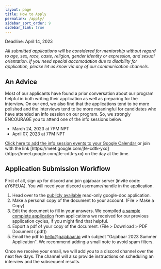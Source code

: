 ```yaml
---
layout: page
title: How to Apply
permalink: /apply/
sidebar_sort_order: 9
sidebar_link: true
---
```


Deadline: April 14, 2023

*All submitted applications will be considered for mentorship 
without regard to age, sex, race, caste, religion, 
gender identity or expression, and sexual orientation. 
If you need special accomodation due to disability for application, 
please let us know via any of our communication channels.*

## An Advice
Most of our applicants have found a prior conversation about our program
helpful in both writing their application as well as preparing for the interview.
On our end, we also find that the applications tend to be more polished and
the interviews tend to be more meaningful for candidates 
who have attended an info session on our program.
So, we strongly ENCOURAGE you to attend one of the info sessions below:
- March 24, 2023 at 7PM NPT 
- April 07, 2023 at 7PM NPT

<a target="_blank" href="https://calendar.google.com/calendar/event?action=TEMPLATE&amp;tmeid=Mzh0MGowNjdkam1naTI5a2twa3ZoMDc3Y3VfMjAyMzAzMjRUMTMxNTAwWiBueXUuZWR1X3FqazdiZ2gwcGUyM2sxZGU1b21ibzdhYmg0QGc&amp;tmsrc=nyu.edu_qjk7bgh0pe23k1de5ombo7abh4%40group.calendar.google.com&amp;scp=ALL">
Click here to add the info session events to your Google Calendar
</a>
 or join with the link [https://meet.google.com/jfe-cdtk-yxo](https://meet.google.com/jfe-cdtk-yxo)
 on the day at the time.

## Application Submission Workflow
First of all, sign up for discord and join gajabaar server
(invite code: aY6PEUA). You will need your discord username/handle
in the application.

1. Head over to the 
[publicly available](https://docs.google.com/document/d/1v1B2OV1qczRLdAkB5NoOhSNdzpTbvx9zbkInYFE9icg/edit?usp=sharing) 
read-only google-doc application.
2. Make a personal copy of the document to your account. (File > Make a Copy)
3. Edit the document to fill in your answers. We compiled 
[a sample complete application](https://docs.google.com/document/d/1D1m_fpLILB8AEK33WCl_cy635-T1mumWuUD-eeXKQvE/edit?usp=sharing) 
from applications we 
received for our previous application cycles, if you might find that helpful.
4. Export a pdf of your copy of the document. (File > Download > PDF Document (.pdf))
5. Email the pdf to [hello@gajabaar.io](mailto:hello@gajabaar.io) with subject "Gajabaar 2023 Summer Application". We recommend adding
a small note to avoid spam filters.

Once we receive your email, 
we will add you to a discord channel over the next few days.
The channel will also provide instructions on 
scheduling an interview and the subsequent results.
